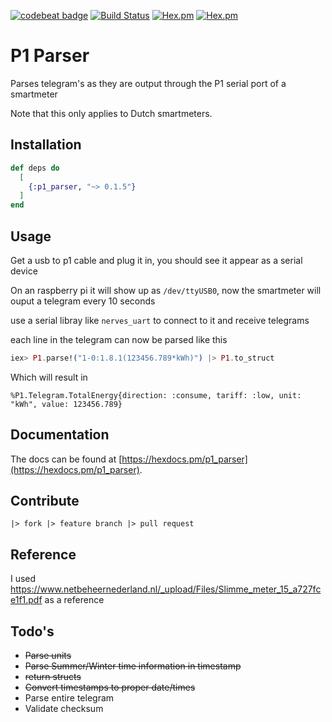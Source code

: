 [![codebeat badge](https://codebeat.co/badges/bb2e3c59-1bfc-4cac-88e6-1a7064eca124)](https://codebeat.co/projects/github-com-gertjana-p1_parser-master) [![Build Status](https://travis-ci.org/gertjana/p1_parser.svg?branch=master)](https://travis-ci.org/gertjana/p1_parser) [![Hex.pm](https://img.shields.io/hexpm/v/p1_parser.svg)](https://hex.pm/packages/p1_parser) [![Hex.pm](https://img.shields.io/hexpm/dt/p1_parser.svg)](https://hex.pm/packages/p1_parser)


# P1 Parser

Parses telegram's as they are output through the P1 serial port of a smartmeter

Note that this only applies to Dutch smartmeters. 

## Installation

```elixir
def deps do
  [
    {:p1_parser, "~> 0.1.5"}
  ]
end
```

## Usage 

Get a usb to p1 cable and plug it in, you should see it appear as a serial device

On an raspberry pi it will show up as `/dev/ttyUSB0`, now the smartmeter will ouput a telegram every 10 seconds

use a serial libray like `nerves_uart` to connect to it and receive telegrams

each line in the telegram can now be parsed like this
```elixir
iex> P1.parse!("1-0:1.8.1(123456.789*kWh)") |> P1.to_struct
```
Which will result in
```
%P1.Telegram.TotalEnergy{direction: :consume, tariff: :low, unit: "kWh", value: 123456.789}
```

## Documentation 

The docs can be found at [https://hexdocs.pm/p1_parser](https://hexdocs.pm/p1_parser).

## Contribute

`|> fork |> feature branch |> pull request`

## Reference 

I used https://www.netbeheernederland.nl/_upload/Files/Slimme_meter_15_a727fce1f1.pdf as a reference

## Todo's

 - ~~Parse units~~
 - ~~Parse Summer/Winter time information in timestamp~~
 - ~~return structs~~
 - ~~Convert timestamps to proper date/times~~
 - Parse entire telegram
 - Validate checksum

